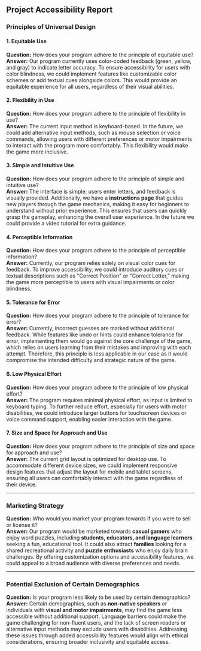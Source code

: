 Project Accessibility Report
---
### Principles of Universal Design

#### 1. **Equitable Use**
**Question:** How does your program adhere to the principle of equitable use?  
**Answer:** Our program currently uses color-coded feedback (green, yellow, and gray) to indicate letter accuracy. 
To ensure accessibility for users with color blindness, we could implement features like customizable color schemes or 
add textual cues alongside colors. This would provide an equitable experience for all users, regardless of their visual 
abilities.

#### 2. **Flexibility in Use**
**Question:** How does your program adhere to the principle of flexibility in use?  
**Answer:** The current input method is keyboard-based. In the future, we could add alternative input methods, 
such as mouse selection or voice commands, allowing users with different preferences or motor impairments to interact 
with the program more comfortably. This flexibility would make the game more inclusive.

#### 3. **Simple and Intuitive Use**
**Question:** How does your program adhere to the principle of simple and intuitive use?  
**Answer:** The interface is simple: users enter letters, and feedback is visually provided. Additionally, 
we have a **instructions page** that guides new players through the game mechanics, making it easy for 
beginners to understand without prior experience. This ensures that users can quickly grasp the gameplay, 
enhancing the overall user experience. In the future we could provide a video tutorial for extra guidance.

#### 4. **Perceptible Information**
**Question:** How does your program adhere to the principle of perceptible information?  
**Answer:** Currently, our program relies solely on visual color cues for feedback. To improve accessibility, 
we could introduce auditory cues or textual descriptions such as "Correct Position" or "Correct Letter," making 
the game more perceptible to users with visual impairments or color blindness.

#### 5. **Tolerance for Error**
**Question:** How does your program adhere to the principle of tolerance for error?  
**Answer:** Currently, incorrect guesses are marked without additional feedback. While features like undo or 
hints could enhance tolerance for error, implementing them would go against the core challenge of the game, which 
relies on users learning from their mistakes and improving with each attempt. Therefore, this principle is 
less applicable in our case as it would compromise the intended difficulty and strategic nature of the game.

#### 6. **Low Physical Effort**
**Question:** How does your program adhere to the principle of low physical effort?  
**Answer:** The program requires minimal physical effort, as input is limited to keyboard typing. To further reduce 
effort, especially for users with motor disabilities, we could introduce larger buttons for touchscreen devices or 
voice command support, enabling easier interaction with the game.

#### 7. **Size and Space for Approach and Use**
**Question:** How does your program adhere to the principle of size and space for approach and use?  
**Answer:** The current grid layout is optimized for desktop use. To accommodate different device sizes, we could 
implement responsive design features that adjust the layout for mobile and tablet screens, ensuring all users can 
comfortably interact with the game regardless of their device.

---

### Marketing Strategy

**Question:** Who would you market your program towards if you were to sell or license it?  
**Answer:** Our program would be marketed towards **casual gamers** who enjoy word puzzles, including **students, 
educators, and language learners** seeking a fun, educational tool. It could also attract **families** looking for a 
shared recreational activity and **puzzle enthusiasts** who enjoy daily brain challenges. By offering customization 
options and accessibility features, we could appeal to a broad audience with diverse preferences and needs.

---

### Potential Exclusion of Certain Demographics

**Question:** Is your program less likely to be used by certain demographics?  
**Answer:** Certain demographics, such as **non-native speakers** or individuals with **visual and motor impairments**,
may find the game less accessible without additional support. Language barriers could make the game challenging for 
non-fluent users, and the lack of screen readers or alternative input methods may exclude users with disabilities. 
Addressing these issues through added accessibility features would align with ethical considerations, ensuring broader 
inclusivity and equitable access.
